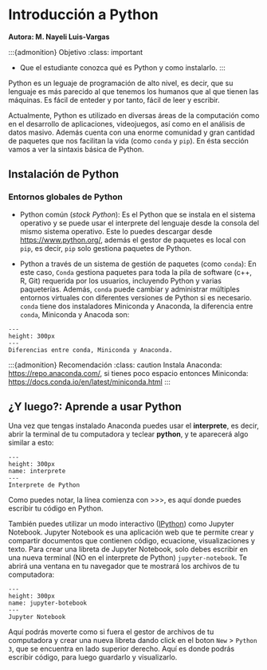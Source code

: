 # Introducción a Python
**Autora: M. Nayeli Luis-Vargas**

:::{admonition} Objetivo
:class: important
* Que el estudiante conozca qué es Python y como instalarlo.
:::

Python es un leguaje de programación de alto nivel, es decir, que su lenguaje es más parecido al que tenemos los humanos que al que tienen las máquinas. Es fácil de enteder y por tanto, fácil de leer y escribir. 

Actualmente, Python es utilizado en diversas áreas de la computación como en el desarrollo de aplicaciones, videojuegos, así como en el análisis de datos masivo. Además cuenta con una enorme comunidad y gran cantidad de paquetes que nos facilitan la vida (como `conda` y `pip`). En ésta sección vamos a ver la sintaxis básica de Python. 

## Instalación de Python

### Entornos globales de Python

* Python común (*stock Python*): Es el Python que se instala en el sistema operativo y se puede usar el interprete del lenguaje desde la consola del mismo sistema operativo. Este lo puedes descargar desde <https://www.python.org/>, además el gestor de paquetes es local con `pip`, es decir, `pip` solo gestiona paquetes de Python. 

* Python a través de un sistema de gestión de paquetes (como `conda`): En este caso, `Conda` gestiona paquetes para toda la pila de software (c++, R, Git) requerida por los usuarios, incluyendo Python y varias paqueterías. Además, `conda` puede cambiar y administrar múltiples entornos virtuales con diferentes versiones de Python si es necesario. `conda` tiene dos instaladores Miniconda y Anaconda, la diferencia entre `conda`, Miniconda y Anacoda son: 

```{figure} ../img/python/conda_mini_ana.png
---
height: 300px
---
Diferencias entre conda, Miniconda y Anaconda. 
```

:::{admonition} Recomendación
:class: caution
Instala Anaconda: <https://repo.anaconda.com/>, si tienes poco espacio entonces Miniconda: <https://docs.conda.io/en/latest/miniconda.html>
:::

## ¿Y luego?: Aprende a usar Python

Una vez que tengas instalado Anaconda puedes usar el **interprete**, es decir, abrir la terminal de tu computadora y teclear **python**, y te aparecerá algo similar a esto: 


```{figure} ../img/python/interprete.png
---
height: 300px
name: interprete
---
Interprete de Python
```
Como puedes notar, la línea comienza con >>>, es aquí donde puedes escribir tu código en Python. 

También puedes utilizar un modo interactivo (<a href = "https://es.wikipedia.org/wiki/IPython">IPython</a>) como Jupyter Notebook. Jupyter Notebook es una aplicación web que te permite crear y compartir documentos que contienen código, ecuacione, visualizaciones y texto. Para crear una libreta de Jupyter Notebook, solo debes escribir en una nueva terminal (NO en el interprete de Python) `jupyter-notebook`. Te abrirá una ventana en tu navegador que te mostrará los archivos de tu computadora: 

```{figure} ../img/python/jupyter-notebook.png
---
height: 300px
name: jupyter-botebook
---
Jupyter Notebook
```
Aquí podrás moverte como si fuera el gestor de archivos de tu computadora y crear una nueva libreta dando click en el boton `New` > `Python 3`, que se encuentra en lado superior derecho. Aquí es donde podrás escribir código, para luego guardarlo y visualizarlo. 


